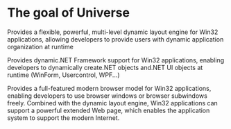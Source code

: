 # The goal of Universe
Provides a flexible, powerful, multi-level dynamic layout engine for Win32 applications, allowing developers to provide users with dynamic application organization at runtime

Provides dynamic.NET Framework support for Win32 applications, enabling developers to dynamically create.NET objects and.NET UI objects at runtime (WinForm, Usercontrol, WPF...)

Provides a full-featured modern browser model for Win32 applications, enabling developers to use browser windows or browser subwindows freely. Combined with the dynamic layout engine, Win32 applications can support a powerful extended Web page, which enables the application system to support the modern Internet.
